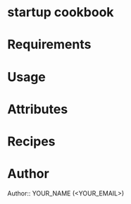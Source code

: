 # startup cookbook

# Requirements

# Usage

# Attributes

# Recipes

# Author

Author:: YOUR_NAME (<YOUR_EMAIL>)
